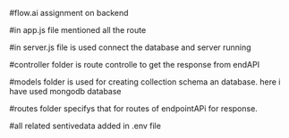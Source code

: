 #flow.ai assignment on backend

#in app.js file mentioned all the route

#in server.js file is used connect the database and server running

#controller folder is route controlle to get the response from endAPI

#models folder is used for creating collection schema an database. here i have used mongodb database

#routes folder specifys that for routes of endpointAPi for response.

#all related sentivedata added in .env file
